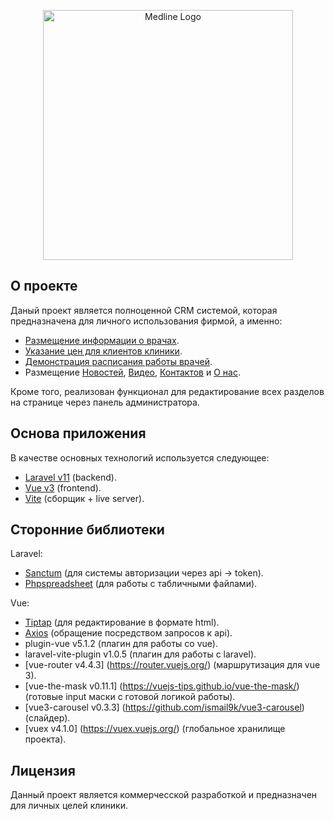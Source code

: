 <p align="center"><a href="https://medlinegroup.ru/" target="_blank"><img src="https://medlinegroup.ru/build/assets/logo-Bj-cFKVQ.svg" width="400" alt="Medline Logo"></a></p>

## О проекте

Даный проект является полноценной CRM системой, которая предназначена для личного использования фирмой, а именно:

- [Размещение информации о врачах](https://medlinegroup.ru/specialists).
- [Указание цен для клиентов клиники](https://medlinegroup.ru/prices).
- [Демонстрация расписания работы врачей](https://medlinegroup.ru/schedule).
- Размещение [Новостей](https://medlinegroup.ru/news), [Видео](https://medlinegroup.ru/videos), [Контактов](https://medlinegroup.ru/contacts) и [О нас](https://medlinegroup.ru/about).

Кроме того, реализован функционал для редактирование всех разделов на странице через панель администратора.

## Основа приложения

В качестве основных технологий используется следующее:

- [Laravel v11](https://laravel.com/) (backend).
- [Vue v3](https://ru.vuejs.org/) (frontend).
- [Vite](https://vite.dev/) (сборщик + live server).

## Сторонние библиотеки

Laravel:

- [Sanctum](https://laravel.com/docs/12.x/sanctum) (для системы авторизации через api -> token).
- [Phpspreadsheet](https://phpspreadsheet.readthedocs.io/en/latest/) (для работы с табличными файлами).

Vue:

- [Tiptap](https://tiptap.dev/docs) (для редактирование в формате html).
- [Axios](https://axios-http.com/) (обращение посредством запросов к api).
- plugin-vue v5.1.2 (плагин для работы со vue).
- laravel-vite-plugin v1.0.5 (плагин для работы с laravel).
- [vue-router v4.4.3] (https://router.vuejs.org/) (маршрутизация для vue 3).
- [vue-the-mask v0.11.1] (https://vuejs-tips.github.io/vue-the-mask/) (готовые input маски с готовой логикой работы).
- [vue3-carousel v0.3.3] (https://github.com/ismail9k/vue3-carousel) (слайдер).
- [vuex v4.1.0] (https://vuex.vuejs.org/) (глобальное хранилище проекта).

## Лицензия

Данный проект является коммерчесской разработкой и предназначен для личных целей клиники.
